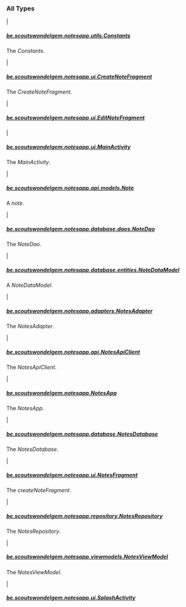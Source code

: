 

### All Types

|

##### [be.scoutswondelgem.notesapp.utils.Constants](../be.scoutswondelgem.notesapp.utils/-constants/index.md)

The *Constants*.


|

##### [be.scoutswondelgem.notesapp.ui.CreateNoteFragment](../be.scoutswondelgem.notesapp.ui/-create-note-fragment/index.md)

The *CreateNoteFragment*.


|

##### [be.scoutswondelgem.notesapp.ui.EditNoteFragment](../be.scoutswondelgem.notesapp.ui/-edit-note-fragment/index.md)


|

##### [be.scoutswondelgem.notesapp.ui.MainActivity](../be.scoutswondelgem.notesapp.ui/-main-activity/index.md)

The *MainActivity*.


|

##### [be.scoutswondelgem.notesapp.api.models.Note](../be.scoutswondelgem.notesapp.api.models/-note/index.md)

A *note*.


|

##### [be.scoutswondelgem.notesapp.database.daos.NoteDao](../be.scoutswondelgem.notesapp.database.daos/-note-dao/index.md)

The *NoteDao*.


|

##### [be.scoutswondelgem.notesapp.database.entities.NoteDataModel](../be.scoutswondelgem.notesapp.database.entities/-note-data-model/index.md)

A *NoteDataModel*.


|

##### [be.scoutswondelgem.notesapp.adapters.NotesAdapter](../be.scoutswondelgem.notesapp.adapters/-notes-adapter/index.md)

The *NotesAdapter*.


|

##### [be.scoutswondelgem.notesapp.api.NotesApiClient](../be.scoutswondelgem.notesapp.api/-notes-api-client/index.md)

The *NotesApiClient*.


|

##### [be.scoutswondelgem.notesapp.NotesApp](../be.scoutswondelgem.notesapp/-notes-app/index.md)

The *NotesApp*.


|

##### [be.scoutswondelgem.notesapp.database.NotesDatabase](../be.scoutswondelgem.notesapp.database/-notes-database/index.md)

The *NotesDatabase*.


|

##### [be.scoutswondelgem.notesapp.ui.NotesFragment](../be.scoutswondelgem.notesapp.ui/-notes-fragment/index.md)

The *createNoteFragment*.


|

##### [be.scoutswondelgem.notesapp.repository.NotesRepository](../be.scoutswondelgem.notesapp.repository/-notes-repository/index.md)

The *NotesRepository*.


|

##### [be.scoutswondelgem.notesapp.viewmodels.NotesViewModel](../be.scoutswondelgem.notesapp.viewmodels/-notes-view-model/index.md)

The *NotesViewModel*.


|

##### [be.scoutswondelgem.notesapp.ui.SplashActivity](../be.scoutswondelgem.notesapp.ui/-splash-activity/index.md)


